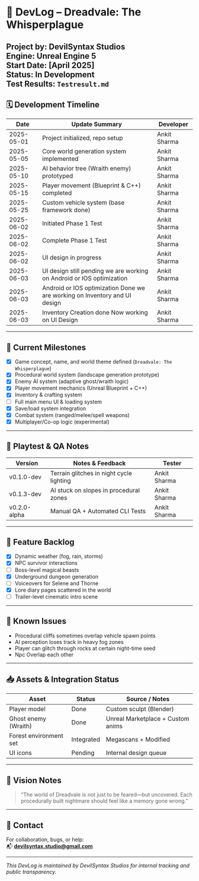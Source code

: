 # 📓 DevLog – Dreadvale: The Whisperplague  
**Project by:** DevilSyntax Studios  
**Engine:** Unreal Engine 5  
**Start Date:** [April 2025]  
**Status:** In Development  
**Test Results:** `Testresult.md`
---

## 🗓️ Development Timeline

| Date       | Update Summary                              | Developer         |
|------------|----------------------------------------------|-------------------|
| 2025-05-01 | Project initialized, repo setup              | Ankit Sharma      |
| 2025-05-05 | Core world generation system implemented     | Ankit Sharma      |
| 2025-05-10 | AI behavior tree (Wraith enemy) prototyped   | Ankit Sharma      |
| 2025-05-15 | Player movement (Blueprint & C++) completed  | Ankit Sharma      |
| 2025-05-25 | Custom vehicle system (base framework done)  | Ankit Sharma      |
| 2025-06-02 | Initiated Phase 1 Test  | Ankit Sharma      |
| 2025-06-02 | Complete Phase 1 Test  | Ankit Sharma       |
| 2025-06-02 | UI design in progress  | Ankit Sharma      |
| 2025-06-03 | UI design still pending we are working on Android or IOS optimization| Ankit Sharma      |
| 2025-06-03 | Android or IOS optimization Done we are working on Inventory and UI design| Ankit Sharma      |
| 2025-06-03 |Inventory Creation done Now working on UI Design | Ankit Sharma      |

---

## 🚧 Current Milestones

- [x] Game concept, name, and world theme defined (`Dreadvale: The Whisperplague`)
- [x] Procedural world system (landscape generation prototype)
- [x] Enemy AI system (adaptive ghost/wraith logic)
- [x] Player movement mechanics (Unreal Blueprint + C++)
- [x] Inventory & crafting system
- [ ] Full main menu UI & loading system
- [x] Save/load system integration
- [x] Combat system (ranged/melee/spell weapons)
- [x] Multiplayer/Co-op logic (experimental)

---

## 🧪 Playtest & QA Notes

| Version     | Notes & Feedback | Tester         |
|-------------|------------------|----------------|
| v0.1.0-dev  | Terrain glitches in night cycle lighting | Ankit Sharma |
| v0.1.3-dev  | AI stuck on slopes in procedural zones    | Ankit Sharma |
| v0.2.0-alpha  | Manual QA + Automated CLI Tests    | Ankit Sharma |

---

## 📌 Feature Backlog

- [x] Dynamic weather (fog, rain, storms)
- [x] NPC survivor interactions
- [ ] Boss-level magical beasts
- [x] Underground dungeon generation
- [ ] Voiceovers for Selene and Thorne
- [x] Lore diary pages scattered in the world
- [ ] Trailer-level cinematic intro scene

---

## 🐛 Known Issues

- Procedural cliffs sometimes overlap vehicle spawn points
- AI perception loses track in heavy fog zones
- Player can glitch through rocks at certain night-time seed
- Npc Overlap each other

---

## 📥 Assets & Integration Status

| Asset                     | Status       | Source / Notes             |
|--------------------------|--------------|-----------------------------|
| Player model             | Done  | Custom sculpt (Blender)     |
| Ghost enemy (Wraith)     | Done         | Unreal Marketplace + Custom anims |
| Forest environment set   | Integrated   | Megascans + Modified        |
| UI icons                 | Pending      | Internal design queue       |

---

## 🔮 Vision Notes

> “The world of Dreadvale is not just to be feared—but uncovered. Each procedurally built nightmare should feel like a memory gone wrong.”

---

## 📧 Contact

For collaboration, bugs, or help:  
📬 **devilsyntax.studio@gmail.com**

---

_This DevLog is maintained by DevilSyntax Studios for internal tracking and public transparency._
